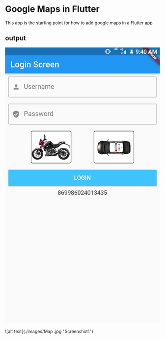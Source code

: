 # Google Maps in Flutter
This app is the starting point for how to add google maps in a Flutter app
## output
![alt text](./images/login.jpg "Screenshot")

![alt text](./images/Map .jpg "Screenshot1")

